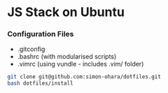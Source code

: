 # JS Stack on Ubuntu

### Configuration Files

* .gitconfig
* .bashrc (with modularised scripts)
* .vimrc (using vundle - includes .vim/ folder)


```bash
git clone git@github.com:simon-ohara/dotfiles.git
bash dotfiles/install
```
